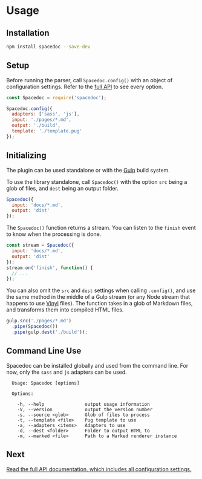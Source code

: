 # Usage

## Installation

```bash
npm install spacedoc --save-dev
```

## Setup

Before running the parser, call `Spacedoc.config()` with an object of configuration settings. Refer to the [full API](api.md) to see every option.

```js
const Spacedoc = require('spacedoc');

Spacedoc.config({
  adapters: ['sass', 'js'],
  input: './pages/*.md',
  output: './build',
  template: './template.pug'
});
```

## Initializing

The plugin can be used standalone or with the [Gulp](https://github.com/gulpjs/gulp) build system.

To use the library standalone, call `Spacedoc()` with the option `src` being a glob of files, and `dest` being an output folder.

```js
Spacedoc({
  input: 'docs/*.md',
  output: 'dist'
});
```

The `Spacedoc()` function returns a stream. You can listen to the `finish` event to know when the processing is done.

```js
const stream = Spacedoc({
  input: 'docs/*.md',
  output: 'dist'
});
stream.on('finish', function() {
  // ...
});
```

You can also omit the `src` and `dest` settings when calling `.config()`, and use the same method in the middle of a Gulp stream (or any Node stream that happens to use [Vinyl](https://github.com/gulpjs/vinyl) files). The function takes in a glob of Markdown files, and transforms them into compiled HTML files.

```js
gulp.src('./pages/*.md')
  .pipe(Spacedoc())
  .pipe(gulp.dest('./build'));
```

## Command Line Use

Spacedoc can be installed globally and used from the command line. For now, only the `sass` and `js` adapters can be used.

```
  Usage: Spacedoc [options]

  Options:

    -h, --help               output usage information
    -V, --version            output the version number
    -s, --source <glob>      Glob of files to process
    -t, --template <file>    Pug template to use
    -a, --adapters <items>   Adapters to use
    -d, --dest <folder>      Folder to output HTML to
    -m, --marked <file>      Path to a Marked renderer instance
```

## Next

[Read the full API documentation, which includes all configuration settings.](api.md)

